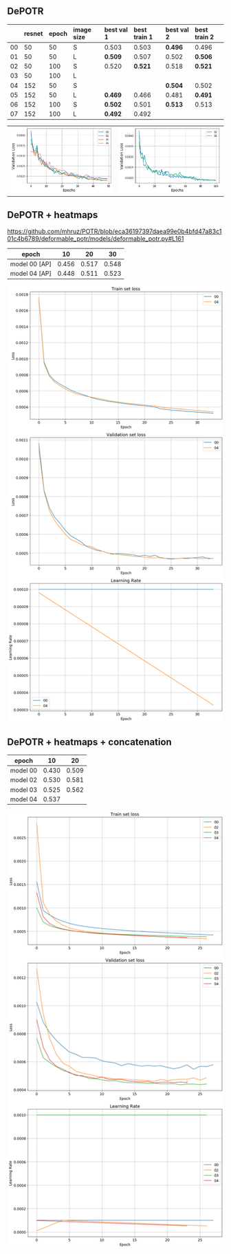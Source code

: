 
## DePOTR

|     | **resnet** | **epoch** | **image size** | **best val 1** | **best train 1** | **best val 2** | **best train 2** |
|:----|:-----------| :-------- | :------------- | :----------- |:---------------|:---------------|:-----------------|
| 00  | 50         | 50        | S              | 0\.503       | 0\.503         | **0\.496**     | 0\.496           |
| 01  | 50         | 50        | L              | **0\.509**   | 0\.507         | 0\.502         | **0\.506**       |
| 02  | 50         | 100       | S              | 0\.520       | **0\.521**     | 0\.518         | **0\.521**       |  
| 03  | 50         | 100       | L              |              |                |                |                  |
| 04  | 152        | 50        | S              |              |                | **0\.504**     | 0\.502           |  
| 05  | 152        | 50        | L              | **0\.469**   | 0\.466         | 0\.481         | **0\.491**       |  
| 06  | 152        | 100       | S              | **0\.502**   | 0\.501         | **0\.513**     | 0\.513           |
| 07  | 152        | 100       | L              | **0\.492**   | 0\.492         |                |                  | 

|               |                |
|---------------|----------------|
| ![](ep50.png) | ![](ep100.png) |

## DePOTR + heatmaps

https://github.com/mhruz/POTR/blob/eca36197397daea99e0b4bfd47a83c101c4b6789/deformable_potr/models/deformable_potr.py#L161

| epoch         | 10     | 20    | 30    |
|---------------|--------|-------|-------|
| model 00 [AP] | 0.456  | 0.517 | 0.548 |
| model 04 [AP] | 0.448  | 0.511 | 0.523 |

![](hm.png)


## DePOTR + heatmaps + concatenation


| epoch     | 10     | 20    |  
|-----------|-------|-------|
| model 00  | 0.430 | 0.509 | 
| model 02  | 0.530 | 0.581 | 
| model 03  | 0.525 | 0.562 | 
| model 04  | 0.537 |       |

![](hm+cat.png)












